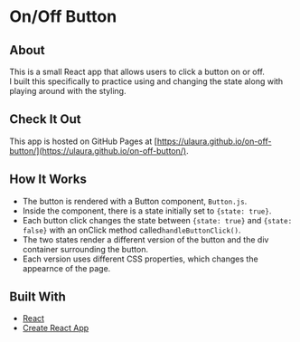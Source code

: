 # On/Off Button

## About
This is a small React app that allows users to click a button on or off.<br />
I built this specifically to practice using and changing the state along with playing around with the styling.

## Check It Out
This app is hosted on GitHub Pages at [https://ulaura.github.io/on-off-button/](https://ulaura.github.io/on-off-button/).

## How It Works
* The button is rendered with a Button component, `Button.js`. 
* Inside the component, there is a state initially set to `{state: true}`.
* Each button click changes the state between `{state: true}` and `{state: false}` with an onClick method called`handleButtonClick()`.
* The two states render a different version of the button and the div container surrounding the button.
* Each version uses different CSS properties, which changes the appearnce of the page. 

## Built With
* [React](http://www.reactjs.org/)
* [Create React App](https://github.com/facebook/create-react-app)